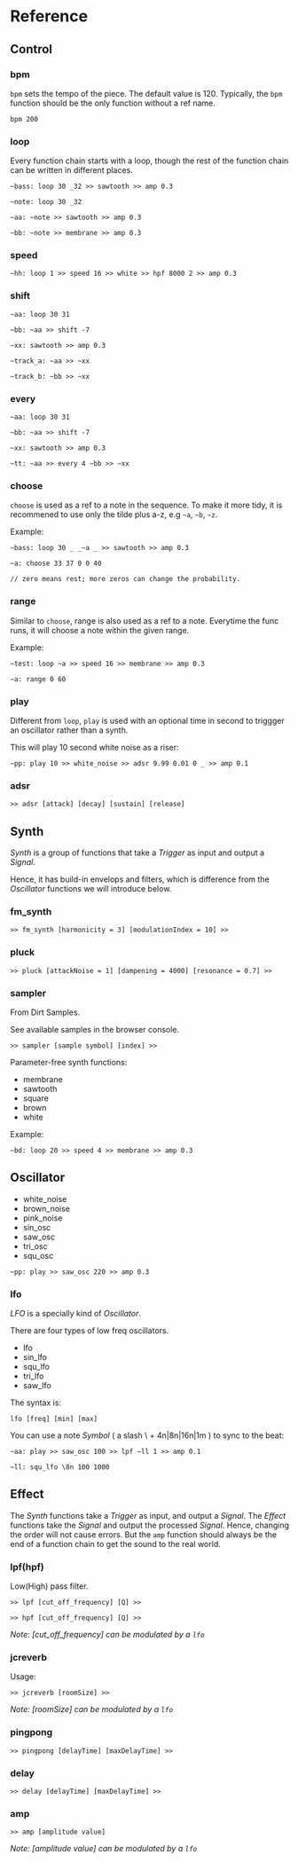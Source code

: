 # Reference

## Control

### bpm
```bpm``` sets the tempo of the piece. The default value is 120. Typically, the ```bpm``` function should be the only function without a ref name.
```
bpm 200
```

### loop
Every function chain starts with a loop, though the rest of the function chain can be written in different places.

```
~bass: loop 30 _32 >> sawtooth >> amp 0.3
```
```
~note: loop 30 _32

~aa: ~note >> sawtooth >> amp 0.3

~bb: ~note >> membrane >> amp 0.3
```

### speed
```
~hh: loop 1 >> speed 16 >> white >> hpf 8000 2 >> amp 0.3
```

### shift
```
~aa: loop 30 31

~bb: ~aa >> shift -7

~xx: sawtooth >> amp 0.3

~track_a: ~aa >> ~xx

~track_b: ~bb >> ~xx
```

### every
```
~aa: loop 30 31

~bb: ~aa >> shift -7

~xx: sawtooth >> amp 0.3

~tt: ~aa >> every 4 ~bb >> ~xx
```
### choose
```choose``` is used as a ref to a note in the sequence. To make it more tidy, it is recommened to use only the tilde plus a-z, e.g ```~a```, ```~b```, ```~z```.

Example:
```
~bass: loop 30 _ _~a _ >> sawtooth >> amp 0.3

~a: choose 33 37 0 0 40

// zero means rest; more zeros can change the probability.
```
### range

Similar to ```choose```, range is also used as a ref to a note. Everytime the func runs, it will choose a note within the given range.

Example:
```
~test: loop ~a >> speed 16 >> membrane >> amp 0.3

~a: range 0 60
```

### play

Different from ```loop```, ```play``` is used with an optional time in second to triggger an oscillator rather than a synth.

This will play 10 second white noise as a riser:
```
~pp: play 10 >> white_noise >> adsr 9.99 0.01 0 _ >> amp 0.1
```

### adsr
```
>> adsr [attack] [decay] [sustain] [release]
```

## Synth

*Synth* is a group of functions that take a *Trigger* as input and output a *Signal*.

Hence, it has build-in envelops and filters, which is difference from the *Oscillator* functions we will introduce below.

### fm_synth

```
>> fm_synth [harmonicity = 3] [modulationIndex = 10] >>
```

### pluck

```
>> pluck [attackNoise = 1] [dampening = 4000] [resonance = 0.7] >>
```

### sampler

From Dirt Samples.

See available samples in the browser console.

```
>> sampler [sample symbol] [index] >>
```

Parameter-free synth functions:
- membrane
- sawtooth
- square
- brown
- white

Example:
```
~bd: loop 20 >> speed 4 >> membrane >> amp 0.3
```

## Oscillator

- white_noise
- brown_noise
- pink_noise
- sin_osc
- saw_osc
- tri_osc
- squ_osc

```
~pp: play >> saw_osc 220 >> amp 0.3
```

### lfo

*LFO* is a specially kind of *Oscillator*.

There are four types of low freq oscillators.

- lfo
- sin_lfo
- squ_lfo
- tri_lfo
- saw_lfo

The syntax is:

```
lfo [freq] [min] [max]
```

You can use a note *Symbol* ( a slash \ + 4n|8n|16n|1m ) to sync to the beat:
```
~aa: play >> saw_osc 100 >> lpf ~ll 1 >> amp 0.1

~ll: squ_lfo \8n 100 1000
```

## Effect

The *Synth* functions take a *Trigger* as input, and output a *Signal*. The *Effect* functions take the *Signal* and output the processed *Signal*. Hence, changing the order will not cause errors. But the ```amp``` function should always be the end of a function chain to get the sound to the real world.

### lpf(hpf)

Low(High) pass filter.

```
>> lpf [cut_off_frequency] [Q] >>
```

```
>> hpf [cut_off_frequency] [Q] >>
```

*Note: [cut_off_frequency] can be modulated by a ```lfo```*

### jcreverb

Usage:
```
>> jcreverb [roomSize] >>
```

*Note: [roomSize] can be modulated by a ```lfo```*

### pingpong

```
>> pingpong [delayTime] [maxDelayTime] >>
```

### delay
```
>> delay [delayTime] [maxDelayTime] >>
```
### amp

```
>> amp [amplitude value]
```

*Note: [amplitude value] can be modulated by a ```lfo```*